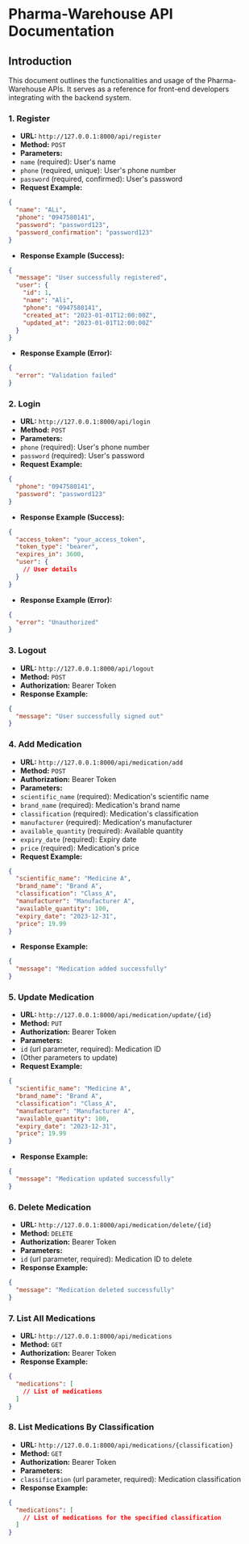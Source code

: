 # Pharma-Warehouse API Documentation

## Introduction

This document outlines the functionalities and usage of the Pharma-Warehouse APIs. It serves as a reference for front-end developers integrating with the backend system.

### 1. Register 
- **URL:**  `http://127.0.0.1:8000/api/register` 
- **Method:**  `POST` 
- **Parameters:**  
- `name` (required): User's name 
- `phone` (required, unique): User's phone number 
- `password` (required, confirmed): User's password 
- **Request Example:** 

```json
{
  "name": "ALi",
  "phone": "0947580141",
  "password": "password123",
  "password_confirmation": "password123"
}
``` 
- **Response Example (Success):** 

```json
{
  "message": "User successfully registered",
  "user": {
    "id": 1,
    "name": "Ali",
    "phone": "0947580141",
    "created_at": "2023-01-01T12:00:00Z",
    "updated_at": "2023-01-01T12:00:00Z"
  }
}
``` 
- **Response Example (Error):** 

```json
{
  "error": "Validation failed"
}
```

### 2. Login 
- **URL:**  `http://127.0.0.1:8000/api/login` 
- **Method:**  `POST` 
- **Parameters:**  
- `phone` (required): User's phone number 
- `password` (required): User's password 
- **Request Example:** 

```json
{
  "phone": "0947580141",
  "password": "password123"
}
``` 
- **Response Example (Success):** 

```json
{
  "access_token": "your_access_token",
  "token_type": "bearer",
  "expires_in": 3600,
  "user": {
    // User details
  }
}
``` 
- **Response Example (Error):** 

```json
{
  "error": "Unauthorized"
}
```
### 3. Logout 
- **URL:**  `http://127.0.0.1:8000/api/logout` 
- **Method:**  `POST` 
- **Authorization:**  Bearer Token 
- **Response Example:** 

```json
{
  "message": "User successfully signed out"
}
```
### 4. Add Medication 
- **URL:**  `http://127.0.0.1:8000/api/medication/add` 
- **Method:**  `POST` 
- **Authorization:**  Bearer Token 
- **Parameters:**  
- `scientific_name` (required): Medication's scientific name 
- `brand_name` (required): Medication's brand name 
- `classification` (required): Medication's classification 
- `manufacturer` (required): Medication's manufacturer 
- `available_quantity` (required): Available quantity 
- `expiry_date` (required): Expiry date 
- `price` (required): Medication's price 
- **Request Example:** 

```json
{
  "scientific_name": "Medicine A",
  "brand_name": "Brand A",
  "classification": "Class_A",
  "manufacturer": "Manufacturer A",
  "available_quantity": 100,
  "expiry_date": "2023-12-31",
  "price": 19.99
}
``` 
- **Response Example:** 

```json
{
  "message": "Medication added successfully"
}
```
### 5. Update Medication 
- **URL:**  `http://127.0.0.1:8000/api/medication/update/{id}` 
- **Method:**  `PUT` 
- **Authorization:**  Bearer Token 
- **Parameters:**  
- `id` (url parameter, required): Medication ID
- (Other parameters to update) 
- **Request Example:** 

```json
{
  "scientific_name": "Medicine A",
  "brand_name": "Brand A",
  "classification": "Class_A",
  "manufacturer": "Manufacturer A",
  "available_quantity": 100,
  "expiry_date": "2023-12-31",
  "price": 19.99
}
``` 
- **Response Example:** 

```json
{
  "message": "Medication updated successfully"
}
```
### 6. Delete Medication 
- **URL:**  `http://127.0.0.1:8000/api/medication/delete/{id}` 
- **Method:**  `DELETE` 
- **Authorization:**  Bearer Token 
- **Parameters:**  
- `id` (url parameter, required): Medication ID to delete 
- **Response Example:** 

```json
{
  "message": "Medication deleted successfully"
}
```
### 7. List All Medications 
- **URL:**  `http://127.0.0.1:8000/api/medications` 
- **Method:**  `GET` 
- **Authorization:**  Bearer Token 
- **Response Example:** 

```json
{
  "medications": [
    // List of medications
  ]
}
```
### 8. List Medications By Classification 
- **URL:**  `http://127.0.0.1:8000/api/medications/{classification}` 
- **Method:**  `GET` 
- **Authorization:**  Bearer Token 
- **Parameters:**  
- `classification` (url parameter, required): Medication classification 
- **Response Example:** 

```json
{
  "medications": [
    // List of medications for the specified classification
  ]
}
```

